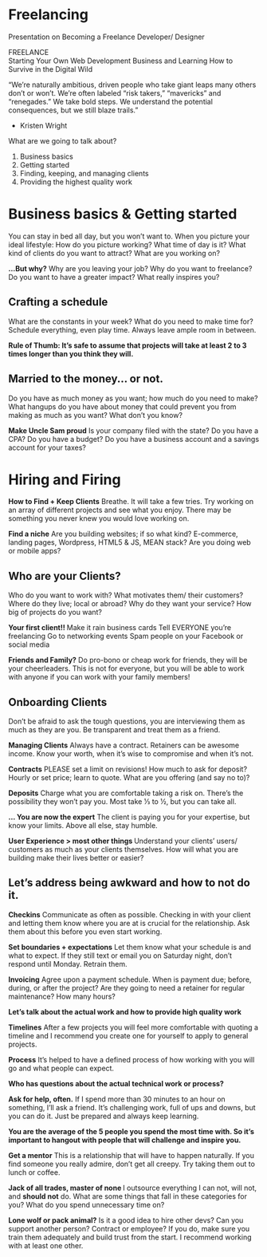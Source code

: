 # Freelancing
Presentation on Becoming a Freelance Developer/ Designer


FREELANCE
<br>Starting Your Own Web Development Business and Learning How to Survive in the Digital Wild
 
  “We’re naturally ambitious, driven people who take giant leaps many others don’t or won’t. We’re often labeled “risk takers,” “mavericks” and “renegades.” We take bold steps. We understand the potential
    consequences, but we still blaze trails.”
 - Kristen Wright



What are we going to talk about?

1. Business basics 
2. Getting started 
3. Finding, keeping, and managing clients 
4. Providing the highest quality work
 

 <h1>Business basics & Getting started</h1>
You can stay in bed all day, but you won’t want to.
When you picture your ideal lifestyle:
How do you picture working?
What time of day is it?
What kind of clients do you want to attract? What are you working on?

<b>  ...But why?</b>
Why are you leaving your job?
Why do you want to freelance?
Do you want to have a greater impact? What really inspires you?
 
  <h2>Crafting a schedule</h2>
What are the constants in your week? 
What do you need to make time for? 
Schedule everything, even play time. 
Always leave ample room in between.


<b> Rule of Thumb: It’s safe to assume that projects will take at least 2 to 3 times longer than you think they will. </b> 

<h2>Married to the money... or not.</h2>
Do you have as much money as you want; how much do you need to make?
What hangups do you have about money that could prevent you from making as much as you want? What don’t you know?

<b>Make Uncle Sam proud</b>
Is your company filed with the state? 
Do you have a CPA?
Do you have a budget?
Do you have a business account and a savings account for your taxes?


 <h1>Hiring and Firing</h1>
 <b>How to Find + Keep Clients</b>
Breathe. It will take a few tries.
Try working on an array of different projects and see what you enjoy. 
There may be something you never knew you would love working on.

<b>Find a niche</b>
Are you building websites; if so what kind? E-commerce, landing pages, Wordpress, HTML5 & JS, MEAN stack?
Are you doing web or mobile apps?


<h2>Who are your Clients? </h2>
Who do you want to work with?
What motivates them/ their customers? Where do they live; local or abroad? Why do they want your service?
How big of projects do you want?


<b>Your first client!! </b>
Make it rain business cards
Tell EVERYONE you’re freelancing Go to networking events
Spam people on your Facebook or social media

<b>Friends and Family?</b>
Do pro-bono or cheap work for friends, they will be your cheerleaders.
This is not for everyone, but you will be able to work with anyone if you can work with your family members!


<h2>Onboarding Clients</h2>
Don’t be afraid to ask the tough questions, you are interviewing them as much as they are you.
Be transparent and treat them as a friend.


 <b>Managing Clients</b>
Always have a contract.
Retainers can be awesome income.
Know your worth, when it’s wise to compromise and when it’s not.

<b>Contracts</b>
PLEASE set a limit on revisions!
How much to ask for deposit?
Hourly or set price; learn to quote. 
What are you offering (and say no to)?


<b>Deposits</b>
Charge what you are comfortable taking a risk on. There’s the possibility they won’t pay you.
Most take 1⁄3 to 1⁄2, but you can take all.

<b>... You are now the expert</b>
The client is paying you for your expertise, but know your limits.
Above all else, stay humble.


<b> User Experience > most other things </b>
Understand your clients’ users/ customers as much as your clients themselves.
How will what you are building make their lives better or easier?

<h2> Let’s address being awkward and how to not do it. </h2>

<b>Checkins</b>
Communicate as often as possible.
Checking in with your client and letting them know where you are at is crucial for the relationship. Ask them about this before you even start working.

<b>Set boundaries + expectations</b>
Let them know what your schedule is and what to expect.
If they still text or email you on Saturday night, don’t respond until Monday. 
Retrain them.

<b>Invoicing</b>
Agree upon a payment schedule.
When is payment due; before, during, or after the project?
Are they going to need a retainer for regular maintenance? How many hours?

<b>Let’s talk about the actual work and how to provide high quality work </b>

<b>Timelines</b>
After a few projects you will feel more comfortable with quoting a timeline and I recommend you create one for yourself to apply to general projects.


<b>Process</b>
It’s helped to have a defined process of how working with you will go and what people can expect.


<b> Who has questions about the actual technical work or process?</b>

<b>Ask for help, often.</b>
If I spend more than 30 minutes to an hour on something, I’ll ask a friend.
It’s challenging work, full of ups and downs, but you can do it. Just be prepared and always keep learning.
 
 
<b>You are the average of the 5 people you spend the most time with.
So it’s important to hangout with people that will challenge and inspire you. </b>

<b>Get a mentor</b>
This is a relationship that will have to happen naturally. If you find someone you really admire, don’t get all creepy.
Try taking them out to lunch or coffee.


<b>Jack of all trades, master of none </b>
I outsource everything I can not, will not, and <b>should not</b> do.
What are some things that fall in these categories for you? What do you spend unnecessary time on?


<b>Lone wolf or pack animal?</b>
Is it a good idea to hire other devs? 
Can you support another person? 
Contract or employee?
If you do, make sure you train them adequately and build trust from the start. 
I recommend working with at least one other. 












 


 
 
 
  
